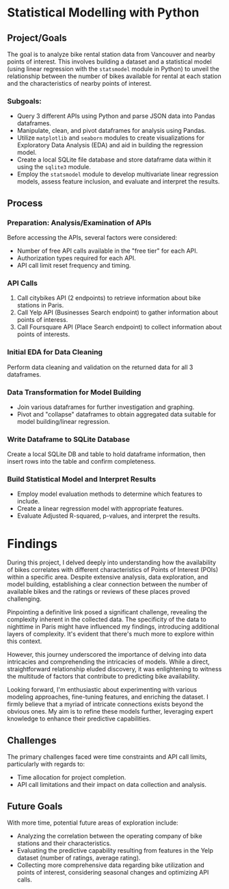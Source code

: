# Statistical Modelling with Python

## Project/Goals

The goal is to analyze bike rental station data from Vancouver and nearby points of interest. This involves building a dataset and a statistical model (using linear regression with the `statsmodel` module in Python) to unveil the relationship between the number of bikes available for rental at each station and the characteristics of nearby points of interest.

### Subgoals:

- Query 3 different APIs using Python and parse JSON data into Pandas dataframes.
- Manipulate, clean, and pivot dataframes for analysis using Pandas.
- Utilize `matplotlib` and `seaborn` modules to create visualizations for Exploratory Data Analysis (EDA) and aid in building the regression model.
- Create a local SQLite file database and store dataframe data within it using the `sqlite3` module.
- Employ the `statsmodel` module to develop multivariate linear regression models, assess feature inclusion, and evaluate and interpret the results.

## Process

### Preparation: Analysis/Examination of APIs

Before accessing the APIs, several factors were considered:
- Number of free API calls available in the "free tier" for each API.
- Authorization types required for each API.
- API call limit reset frequency and timing.

### API Calls

1. Call citybikes API (2 endpoints) to retrieve information about bike stations in Paris.
2. Call Yelp API (Businesses Search endpoint) to gather information about points of interess. 
3. Call Foursquare API (Place Search endpoint) to collect information about points of interests. 

### Initial EDA for Data Cleaning

Perform data cleaning and validation on the returned data for all 3 dataframes.

### Data Transformation for Model Building

- Join various dataframes for further investigation and graphing.
- Pivot and "collapse" dataframes to obtain aggregated data suitable for model building/linear regression.

### Write Dataframe to SQLite Database

Create a local SQLite DB and table to hold dataframe information, then insert rows into the table and confirm completeness.

### Build Statistical Model and Interpret Results

- Employ model evaluation methods to determine which features to include.
- Create a linear regression model with appropriate features.
- Evaluate Adjusted R-squared, p-values, and interpret the results.

# Findings 

During this project, I delved deeply into understanding how the availability of bikes correlates with different characteristics of Points of Interest (POIs) within a specific area. Despite extensive analysis, data exploration, and model building, establishing a clear connection between the number of available bikes and the ratings or reviews of these places proved challenging. 

Pinpointing a definitive link posed a significant challenge, revealing the complexity inherent in the collected data. The specificity of the data to nighttime in Paris might have influenced my findings, introducing additional layers of complexity. It's evident that there's much more to explore within this context.

However, this journey underscored the importance of delving into data intricacies and comprehending the intricacies of models. While a direct, straightforward relationship eluded discovery, it was enlightening to witness the multitude of factors that contribute to predicting bike availability.

Looking forward, I'm enthusiastic about experimenting with various modeling approaches, fine-tuning features, and enriching the dataset. I firmly believe that a myriad of intricate connections exists beyond the obvious ones. My aim is to refine these models further, leveraging expert knowledge to enhance their predictive capabilities.


## Challenges

The primary challenges faced were time constraints and API call limits, particularly with regards to:

- Time allocation for project completion.
- API call limitations and their impact on data collection and analysis.

## Future Goals

With more time, potential future areas of exploration include:

- Analyzing the correlation between the operating company of bike stations and their characteristics.
- Evaluating the predictive capability resulting from features in the Yelp dataset (number of ratings, average rating).
- Collecting more comprehensive data regarding bike utilization and points of interest, considering seasonal changes and optimizing API calls.
